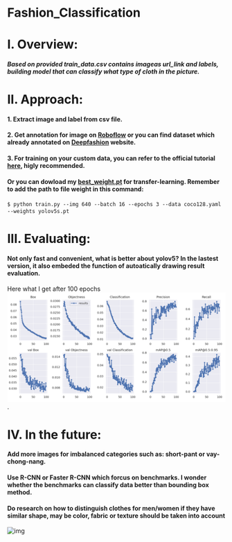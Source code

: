 # Fashion_Classification

# I. Overview:
##### Based on provided train_data.csv contains imageas url_link and labels, building model that can classify what type of cloth in the picture.

# II. Approach:
#### 1. Extract image and label from csv file.
#### 2. Get annotation for image on [Roboflow](https://roboflow.com) or you can find dataset which already annotated on [Deepfashion](http://mmlab.ie.cuhk.edu.hk/projects/DeepFashion.html) website.
#### 3. For training on your custom data, you can refer to the official tutorial [here](https://github.com/ultralytics/yolov5), higly recommended.
#### Or you can dowload my [best_weight.pt](ttps://drive.google.com/file/d/1JCo1QgVBDWJ_ZBjs087i3EDQx3Tl8mUT/view?usp=sharing) for transfer-learning. Remember to add the path to file weight in this command:
```
$ python train.py --img 640 --batch 16 --epochs 3 --data coco128.yaml --weights yolov5s.pt
```
# III. Evaluating:
#### Not only fast and convenient, what is better about yolov5? In the lastest version, it also embeded the function of autoatically drawing result evaluation.
Here what I get after 100 epochs
 ![Result](R.png).
  
 # IV. In the future:
 #### Add more images for  imbalanced categories such as: short-pant or vay-chong-nang.
 #### Use R-CNN or Faster R-CNN which forcus on benchmarks. I wonder whether the benchmarks can classify data better than bounding box method.
 #### Do research on how to distinguish clothes for men/women if they have similar shape, may be color, fabric or texture should be taken into account
 ![img](https://drive.google.com/file/d/14EESvFlkT3G6I_POOEd4J4olu-Eih_NH/view?usp=sharing)
 
